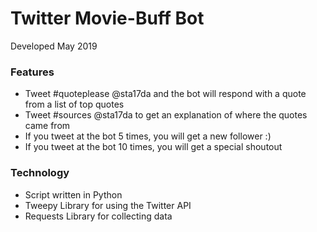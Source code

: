 # Twitter Movie-Buff Bot
Developed May 2019
### Features
  - Tweet #quoteplease @sta17da and the bot will respond with a quote from a list of top quotes
  - Tweet #sources @sta17da to get an explanation of where the quotes came from
  - If you tweet at the bot 5 times, you will get a new follower :)
  - If you tweet at the bot 10 times, you will get a special shoutout

### Technology
 - Script written in Python
 - Tweepy Library for using the Twitter API
 - Requests Library for collecting data
